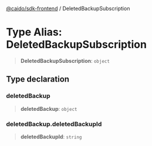[@caido/sdk-frontend](../index.md) / DeletedBackupSubscription

# Type Alias: DeletedBackupSubscription

> **DeletedBackupSubscription**: `object`

## Type declaration

### deletedBackup

> **deletedBackup**: `object`

### deletedBackup.deletedBackupId

> **deletedBackupId**: `string`
